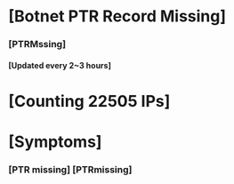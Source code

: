 # [Botnet PTR Record Missing]
### [PTRMssing]
#### [Updated every 2~3 hours]

# [Counting 22505 IPs]

# [Symptoms] 
###   [PTR missing] [PTRmissing]
